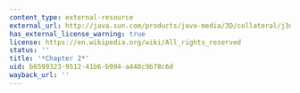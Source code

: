 ```yaml
---
content_type: external-resource
external_url: http://java.sun.com/products/java-media/3D/collateral/j3d_tutorial_ch2.pdf
has_external_license_warning: true
license: https://en.wikipedia.org/wiki/All_rights_reserved
status: ''
title: '*Chapter 2*'
uid: b6599323-9512-41b6-b994-a448c9b78c6d
wayback_url: ''
---
```


